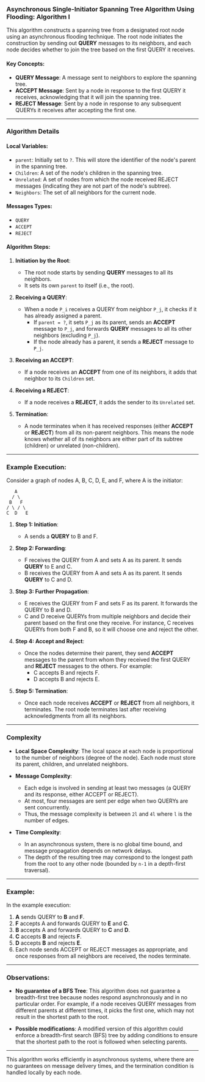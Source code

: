 ### Asynchronous Single-Initiator Spanning Tree Algorithm Using Flooding: Algorithm I

This algorithm constructs a spanning tree from a designated root node using an asynchronous flooding technique. The root node initiates the construction by sending out **QUERY** messages to its neighbors, and each node decides whether to join the tree based on the first QUERY it receives.

#### Key Concepts:
- **QUERY Message**: A message sent to neighbors to explore the spanning tree.
- **ACCEPT Message**: Sent by a node in response to the first QUERY it receives, acknowledging that it will join the spanning tree.
- **REJECT Message**: Sent by a node in response to any subsequent QUERYs it receives after accepting the first one.

---

### Algorithm Details

#### Local Variables:
- `parent`: Initially set to `?`. This will store the identifier of the node's parent in the spanning tree.
- `Children`: A set of the node's children in the spanning tree.
- `Unrelated`: A set of nodes from which the node received REJECT messages (indicating they are not part of the node's subtree).
- `Neighbors`: The set of all neighbors for the current node.

#### Messages Types:
- `QUERY`
- `ACCEPT`
- `REJECT`

#### Algorithm Steps:

1. **Initiation by the Root**:
   - The root node starts by sending **QUERY** messages to all its neighbors.
   - It sets its own `parent` to itself (i.e., the root).

2. **Receiving a QUERY**:
   - When a node `P_i` receives a QUERY from neighbor `P_j`, it checks if it has already assigned a parent.
     - If `parent = ?`, it sets `P_j` as its parent, sends an **ACCEPT** message to `P_j`, and forwards **QUERY** messages to all its other neighbors (excluding `P_j`).
     - If the node already has a parent, it sends a **REJECT** message to `P_j`.

3. **Receiving an ACCEPT**:
   - If a node receives an **ACCEPT** from one of its neighbors, it adds that neighbor to its `Children` set.

4. **Receiving a REJECT**:
   - If a node receives a **REJECT**, it adds the sender to its `Unrelated` set.

5. **Termination**:
   - A node terminates when it has received responses (either **ACCEPT** or **REJECT**) from all its non-parent neighbors. This means the node knows whether all of its neighbors are either part of its subtree (children) or unrelated (non-children).

---

### Example Execution:

Consider a graph of nodes A, B, C, D, E, and F, where A is the initiator:

```
   A
  / \
 B   F
/ \ / \
C  D   E
```

1. **Step 1: Initiation**:
   - A sends a **QUERY** to B and F.

2. **Step 2: Forwarding**:
   - F receives the QUERY from A and sets A as its parent. It sends **QUERY** to E and C.
   - B receives the QUERY from A and sets A as its parent. It sends **QUERY** to C and D.

3. **Step 3: Further Propagation**:
   - E receives the QUERY from F and sets F as its parent. It forwards the QUERY to B and D.
   - C and D receive QUERYs from multiple neighbors and decide their parent based on the first one they receive. For instance, C receives QUERYs from both F and B, so it will choose one and reject the other.

4. **Step 4: Accept and Reject**:
   - Once the nodes determine their parent, they send **ACCEPT** messages to the parent from whom they received the first QUERY and **REJECT** messages to the others. For example:
     - C accepts B and rejects F.
     - D accepts B and rejects E.

5. **Step 5: Termination**:
   - Once each node receives **ACCEPT** or **REJECT** from all neighbors, it terminates. The root node terminates last after receiving acknowledgments from all its neighbors.

---

### Complexity

- **Local Space Complexity**: The local space at each node is proportional to the number of neighbors (degree of the node). Each node must store its parent, children, and unrelated neighbors.
  
- **Message Complexity**:
  - Each edge is involved in sending at least two messages (a QUERY and its response, either ACCEPT or REJECT).
  - At most, four messages are sent per edge when two QUERYs are sent concurrently.
  - Thus, the message complexity is between `2l` and `4l` where `l` is the number of edges.

- **Time Complexity**:
  - In an asynchronous system, there is no global time bound, and message propagation depends on network delays.
  - The depth of the resulting tree may correspond to the longest path from the root to any other node (bounded by `n-1` in a depth-first traversal).

---

### Example:

In the example execution:

1. **A** sends QUERY to **B** and **F**.
2. **F** accepts A and forwards QUERY to **E** and **C**.
3. **B** accepts A and forwards QUERY to **C** and **D**.
4. **C** accepts **B** and rejects **F**.
5. **D** accepts **B** and rejects **E**.
6. Each node sends ACCEPT or REJECT messages as appropriate, and once responses from all neighbors are received, the nodes terminate.

---

### Observations:

- **No guarantee of a BFS Tree**: This algorithm does not guarantee a breadth-first tree because nodes respond asynchronously and in no particular order. For example, if a node receives QUERY messages from different parents at different times, it picks the first one, which may not result in the shortest path to the root.
  
- **Possible modifications**: A modified version of this algorithm could enforce a breadth-first search (BFS) tree by adding conditions to ensure that the shortest path to the root is followed when selecting parents.

---

This algorithm works efficiently in asynchronous systems, where there are no guarantees on message delivery times, and the termination condition is handled locally by each node.
